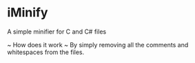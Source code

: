 # iMinify
A simple minifier for C and C# files

~ How does it work ~
By simply removing all the comments and whitespaces from the files.
